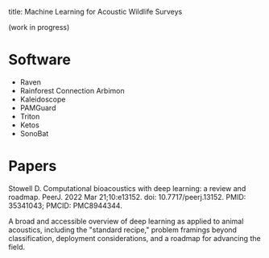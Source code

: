 title: Machine Learning for Acoustic Wildlife Surveys

(work in progress)

# Software

* Raven
* Rainforest Connection Arbimon
* Kaleidoscope
* PAMGuard
* Triton
* Ketos
* SonoBat

# Papers

Stowell D. Computational bioacoustics with deep learning: a review and roadmap. PeerJ. 2022 Mar 21;10:e13152. doi: 10.7717/peerj.13152. PMID: 35341043; PMCID: PMC8944344.

A broad and accessible overview of deep learning as applied to animal acoustics, including the "standard recipe," problem framings beyond classification, deployment considerations, and a roadmap for advancing the field.
